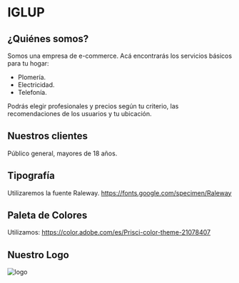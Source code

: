 # IGLUP 
## ¿Quiénes somos?
Somos una empresa de e-commerce. Acá encontrarás los servicios básicos para tu hogar:
* Plomería.
* Electricidad.
* Telefonía.

Podrás elegir profesionales y precios según tu criterio, las recomendaciones de los usuarios y tu ubicación.
 ## Nuestros clientes
Público general, mayores de 18 años.
## Tipografía
Utilizaremos la fuente Raleway.
https://fonts.google.com/specimen/Raleway
## Paleta de Colores
Utilizamos:
https://color.adobe.com/es/Prisci-color-theme-21078407
## Nuestro Logo
![logo](/logo.png)



